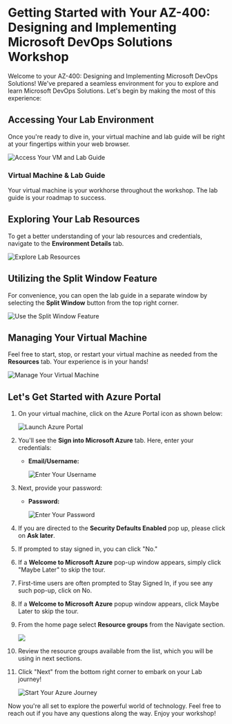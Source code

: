 # **Getting Started with Your AZ-400: Designing and Implementing Microsoft DevOps Solutions Workshop**
 
Welcome to your AZ-400: Designing and Implementing Microsoft DevOps Solutions! We've prepared a seamless environment for you to explore and learn Microsoft DevOps Solutions. Let's begin by making the most of this experience:
 
## **Accessing Your Lab Environment**
 
Once you're ready to dive in, your virtual machine and lab guide will be right at your fingertips within your web browser.
 
![Access Your VM and Lab Guide](./images/labguide.png)

### **Virtual Machine & Lab Guide**
 
Your virtual machine is your workhorse throughout the workshop. The lab guide is your roadmap to success.
 
## **Exploring Your Lab Resources**
 
To get a better understanding of your lab resources and credentials, navigate to the **Environment Details** tab.
 
![Explore Lab Resources](./images/env.png)
 
## **Utilizing the Split Window Feature**
 
For convenience, you can open the lab guide in a separate window by selecting the **Split Window** button from the top right corner.
 
![Use the Split Window Feature](./images/spl.png)
 
## **Managing Your Virtual Machine**
 
Feel free to start, stop, or restart your virtual machine as needed from the **Resources** tab. Your experience is in your hands!
 
![Manage Your Virtual Machine](./images/res.png)
  
## **Let's Get Started with Azure Portal**
 
1. On your virtual machine, click on the Azure Portal icon as shown below:
 
    ![Launch Azure Portal](./images/az.png)
 
2. You'll see the **Sign into Microsoft Azure** tab. Here, enter your credentials:
 
   - **Email/Username:** <inject key="AzureAdUserEmail"></inject>
 
      ![Enter Your Username](images/dp-500-intro-4.png)
 
3. Next, provide your password:
 
   - **Password:** <inject key="AzureAdUserPassword"></inject>
 
     ![Enter Your Password](images/dp-500-intro-5.png)

1. If you are directed to the **Security Defaults Enabled** pop up, please click on **Ask later**.
 
4. If prompted to stay signed in, you can click "No."
 
5. If a **Welcome to Microsoft Azure** pop-up window appears, simply click "Maybe Later" to skip the tour.

1. First-time users are often prompted to Stay Signed In, if you see any such pop-up, click on No.
   
1. If a **Welcome to Microsoft Azure** popup window appears, click Maybe Later to skip the tour.

1. From the home page select **Resource groups** from the Navigate section.

    ![](images/dp-500-intro-6.png)
    
1. Review the resource groups available from the list, which you will be using in next sections.

6. Click "Next" from the bottom right corner to embark on your Lab journey!
 
   ![Start Your Azure Journey](./images/az-400-intro5.png)

Now you're all set to explore the powerful world of technology. Feel free to reach out if you have any questions along the way. Enjoy your workshop!

